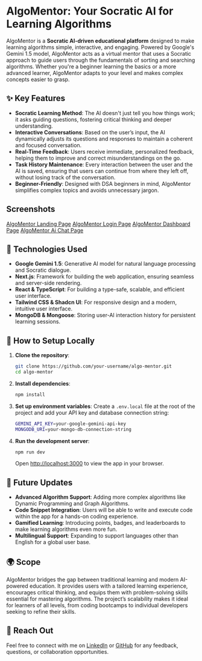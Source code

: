 # AlgoMentor: Your Socratic AI for Learning Algorithms

AlgoMentor is a **Socratic AI-driven educational platform** designed to make learning algorithms simple, interactive, and engaging. Powered by Google's Gemini 1.5 model, AlgoMentor acts as a virtual mentor that uses a Socratic approach to guide users through the fundamentals of sorting and searching algorithms. Whether you're a beginner learning the basics or a more advanced learner, AlgoMentor adapts to your level and makes complex concepts easier to grasp.

## ✨ Key Features

- **Socratic Learning Method**: The AI doesn't just tell you how things work; it asks guiding questions, fostering critical thinking and deeper understanding.
- **Interactive Conversations**: Based on the user’s input, the AI dynamically adjusts its questions and responses to maintain a coherent and focused conversation.
- **Real-Time Feedback**: Users receive immediate, personalized feedback, helping them to improve and correct misunderstandings on the go.
- **Task History Maintenance**: Every interaction between the user and the AI is saved, ensuring that users can continue from where they left off, without losing track of the conversation.
- **Beginner-Friendly**: Designed with DSA beginners in mind, AlgoMentor simplifies complex topics and avoids unnecessary jargon.

## Screenshots

[AlgoMentor Landing Page](/public/images/cover-image.png)
[AlgoMentor Login Page](/public/images/login-page.png)
[AlgoMentor Dashboard Page](/public/images/dashboard-page.png)
[AlgoMentor Ai Chat Page](/public/images/ai-chat-page.png)

## 🚀 Technologies Used

- **Google Gemini 1.5**: Generative AI model for natural language processing and Socratic dialogue.
- **Next.js**: Framework for building the web application, ensuring seamless and server-side rendering.
- **React & TypeScript**: For building a type-safe, scalable, and efficient user interface.
- **Tailwind CSS & Shadcn UI**: For responsive design and a modern, intuitive user interface.
- **MongoDB & Mongoose**: Storing user-AI interaction history for persistent learning sessions.

## 🔧 How to Setup Locally

1. **Clone the repository**:

   ```bash
   git clone https://github.com/your-username/algo-mentor.git
   cd algo-mentor
   ```

2. **Install dependencies**:

   ```bash
   npm install
   ```

3. **Set up environment variables**:
   Create a `.env.local` file at the root of the project and add your API key and database connection string:

   ```bash
   GEMINI_API_KEY=your-google-gemini-api-key
   MONGODB_URI=your-mongo-db-connection-string
   ```

4. **Run the development server**:
   ```bash
   npm run dev
   ```
   Open [http://localhost:3000](http://localhost:3000) to view the app in your browser.

## 🔮 Future Updates

- **Advanced Algorithm Support**: Adding more complex algorithms like Dynamic Programming and Graph Algorithms.
- **Code Snippet Integration**: Users will be able to write and execute code within the app for a hands-on coding experience.
- **Gamified Learning**: Introducing points, badges, and leaderboards to make learning algorithms even more fun.
- **Multilingual Support**: Expanding to support languages other than English for a global user base.

## 🌍 Scope

AlgoMentor bridges the gap between traditional learning and modern AI-powered education. It provides users with a tailored learning experience, encourages critical thinking, and equips them with problem-solving skills essential for mastering algorithms. The project’s scalability makes it ideal for learners of all levels, from coding bootcamps to individual developers seeking to refine their skills.

## 📨 Reach Out

Feel free to connect with me on [LinkedIn](https://linkedin.com/in/jatinkaushik-jk) or [GitHub](https://github.com/jatinkaushik-jk) for any feedback, questions, or collaboration opportunities.

